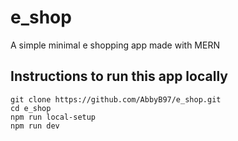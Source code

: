 # e_shop
A simple minimal e shopping app made with MERN

## Instructions to run this app locally

```
git clone https://github.com/AbbyB97/e_shop.git
cd e_shop
npm run local-setup
npm run dev
```
